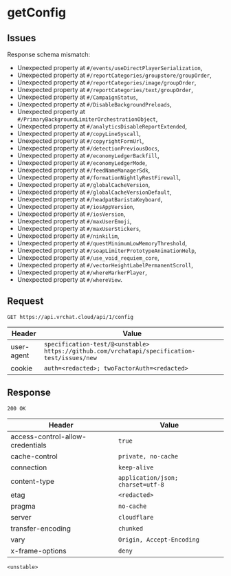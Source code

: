 # getConfig

## Issues
Response schema mismatch:
* Unexpected property at ``#/events/useDirectPlayerSerialization``,
* Unexpected property at ``#/reportCategories/groupstore/groupOrder``,
* Unexpected property at ``#/reportCategories/image/groupOrder``,
* Unexpected property at ``#/reportCategories/text/groupOrder``,
* Unexpected property at ``#/CampaignStatus``,
* Unexpected property at ``#/DisableBackgroundPreloads``,
* Unexpected property at ``#/PrimaryBackgroundLimiterOrchestrationObject``,
* Unexpected property at ``#/analyticsDisableReportExtended``,
* Unexpected property at ``#/copyLineSyscall``,
* Unexpected property at ``#/copyrightFormUrl``,
* Unexpected property at ``#/detectionPreviousDocs``,
* Unexpected property at ``#/economyLedgerBackfill``,
* Unexpected property at ``#/economyLedgerMode``,
* Unexpected property at ``#/feedNameManagerSdk``,
* Unexpected property at ``#/formationNightlyRestFirewall``,
* Unexpected property at ``#/globalCacheVersion``,
* Unexpected property at ``#/globalCacheVersionDefault``,
* Unexpected property at ``#/headpatBaristaKeyboard``,
* Unexpected property at ``#/iosAppVersion``,
* Unexpected property at ``#/iosVersion``,
* Unexpected property at ``#/maxUserEmoji``,
* Unexpected property at ``#/maxUserStickers``,
* Unexpected property at ``#/ninkilim``,
* Unexpected property at ``#/questMinimumLowMemoryThreshold``,
* Unexpected property at ``#/soapLimiterPrototypeAnimationHelp``,
* Unexpected property at ``#/use_void_requiem_core``,
* Unexpected property at ``#/vectorHeightLabelPermanentScroll``,
* Unexpected property at ``#/whereMarkerPlayer``,
* Unexpected property at ``#/whereView``.
## Request
`GET https://api.vrchat.cloud/api/1/config`

| Header | Value |
| ------ | ----- |
| user-agent | `specification-test/@<unstable> https://github.com/vrchatapi/specification-test/issues/new` |
| cookie | `auth=<redacted>; twoFactorAuth=<redacted>` |


## Response
`200 OK`

| Header | Value |
| ------ | ----- |
| access-control-allow-credentials | `true` |
| cache-control | `private, no-cache` |
| connection | `keep-alive` |
| content-type | `application/json; charset=utf-8` |
| etag | `<redacted>` |
| pragma | `no-cache` |
| server | `cloudflare` |
| transfer-encoding | `chunked` |
| vary | `Origin, Accept-Encoding` |
| x-frame-options | `deny` |

```jsonc
<unstable>
```
